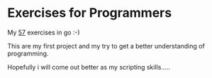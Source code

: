 # Exercises for Programmers

My [57](https://pragprog.com/book/bhwb/exercises-for-programmers) exercises in go :-)

This are my first project and my try to get a better understanding of programming.

Hopefully i will come out better as my scripting skills.....
